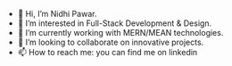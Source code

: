 - 👋 Hi, I’m Nidhi Pawar.
- 👀 I’m interested in Full-Stack Development & Design.
- 🌱 I’m currently working with MERN/MEAN technologies.
- 💞️ I’m looking to collaborate on innovative projects.
- 📫 How to reach me: you can find me on linkedin

<!---
nidhipawar5/nidhipawar5 is a ✨ special ✨ repository because its `README.md` (this file) appears on your GitHub profile.
You can click the Preview link to take a look at your changes.
--->
